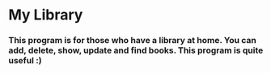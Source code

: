 # My Library

### This program is for those who have a library at home. You can add, delete, show, update and find books. This program is quite useful :) 



